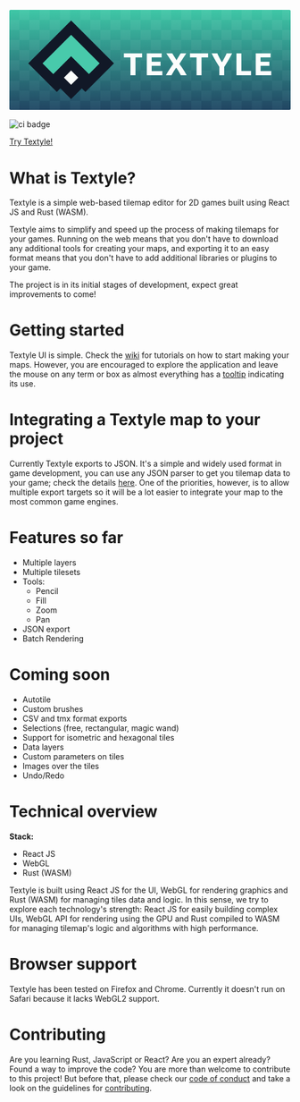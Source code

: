 ![Textyle logo](./assets/logo-typography.png)

![ci badge](https://github.com/stefandevai/textyle/workflows/CI/badge.svg?branch=main)

[Try Textyle!](https://textyle.app/edit)

# What is Textyle?

Textyle is a simple web-based tilemap editor for 2D games built using React JS and Rust (WASM).

Textyle aims to simplify and speed up the process of making tilemaps for your games. Running on the web means that you don't have to download any additional tools for creating your maps, and exporting it to an easy format means that you don't have to add additional libraries or plugins to your game.

The project is in its initial stages of development, expect great improvements to come!

# Getting started

Textyle UI is simple. Check the [wiki](https://github.com/stefandevai/textyle/wiki) for tutorials on how to start making your maps. However, you are encouraged to explore the application and leave the mouse on any term or box as almost everything has a [tooltip](https://en.wikipedia.org/wiki/Tooltip) indicating its use.

# Integrating a Textyle map to your project

Currently Textyle exports to JSON. It's a simple and widely used format in game development, you can use any JSON parser to get you tilemap data to your game; check the details [here](https://github.com/stefandevai/textyle/wiki). One of the priorities, however, is to allow multiple export targets so it will be a lot easier to integrate your map to the most common game engines.

# Features so far

- Multiple layers
- Multiple tilesets
- Tools:
  - Pencil
  - Fill
  - Zoom
  - Pan
- JSON export
- Batch Rendering

# Coming soon

- Autotile
- Custom brushes
- CSV and tmx format exports
- Selections (free, rectangular, magic wand)
- Support for isometric and hexagonal tiles
- Data layers
- Custom parameters on tiles
- Images over the tiles
- Undo/Redo

# Technical overview

**Stack:**

- React JS
- WebGL
- Rust (WASM)

Textyle is built using React JS for the UI, WebGL for rendering graphics and Rust (WASM) for managing tiles data and logic. In this sense, we try to explore each technology's strength: React JS for easily building complex UIs, WebGL API for rendering using the GPU and Rust compiled to WASM for managing tilemap's logic and algorithms with high performance.

# Browser support

Textyle has been tested on Firefox and Chrome. Currently it doesn't run on Safari because it lacks WebGL2 support.

# Contributing

Are you learning Rust, JavaScript or React? Are you an expert already? Found a way to improve the code? You are more than welcome to contribute to this project! But before that, please check our [code of conduct](./CODE_OF_CONDUCT.md) and take a look on the guidelines for [contributing](./CONTRIBUTING.md).
